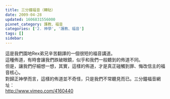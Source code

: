 ```yaml
---
title: 三分鐘福音（轉貼）
date: 2009-04-28
updated: 1606831556000
pixnet_category: 護教、福音
categories: ['2. 神學', '護教、福音']
tags: []
sidebar: 
---
```


<p>這是我們園地Rex弟兄辛苦翻譯的一個很短的福音講道。<br/>
這種佈道，有時會讓我們跌破眼鏡，似乎和我們一般聽到的佈道不同。<br/>
但是，讓我們仔細想一想，其實，這樣的佈道，才是真正碰觸到罪、悔改信主的福音核心。<br/>
對歸正神學而言，這樣的佈道並不奇怪，只是我們不常聽見而已。<!--more-->三分鐘福音網址：<br/>
<a href="http://www.vimeo.com/4160440" target="_blank">http://www.vimeo.com/4160440</a></p>
